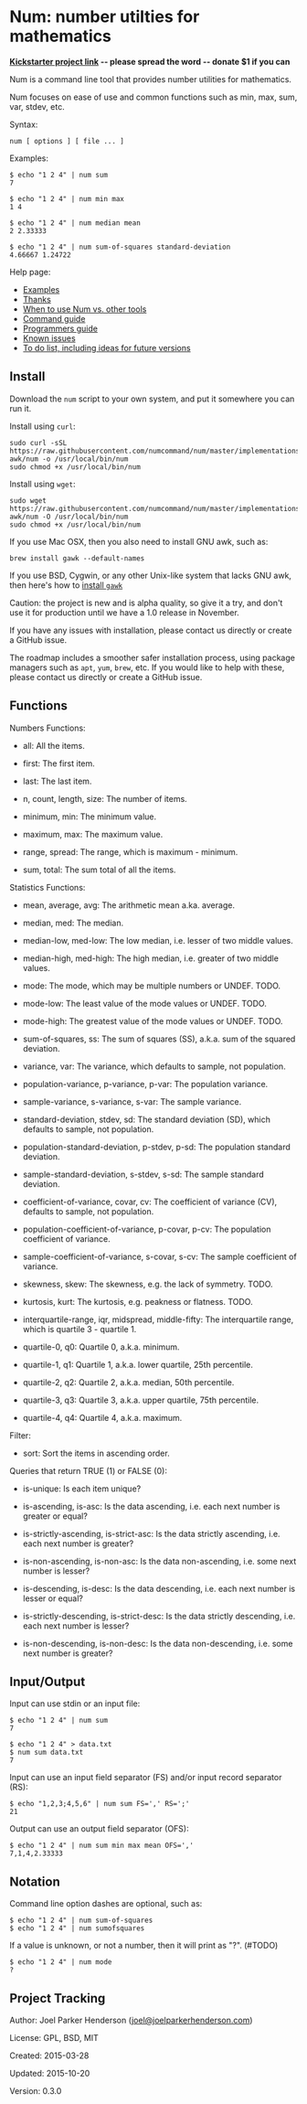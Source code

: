 # Num: number utilties for mathematics

<b>[Kickstarter project link](https://www.kickstarter.com/projects/joelparkerhenderson/num-number-utilities-for-mathematics) -- please spread the word -- donate $1 if you can</b>

Num is a command line tool that provides number utilities for mathematics.

Num focuses on ease of use and common functions such as min, max, sum, var, stdev, etc.

Syntax:

    num [ options ] [ file ... ]

Examples:

    $ echo "1 2 4" | num sum
    7

    $ echo "1 2 4" | num min max
    1 4

    $ echo "1 2 4" | num median mean
    2 2.33333

    $ echo "1 2 4" | num sum-of-squares standard-deviation
    4.66667 1.24722

Help page:

  * [Examples](doc/examples.md)
  * [Thanks](doc/thanks.md)
  * [When to use Num vs. other tools](doc/when-to-use-num-vs-other-tools.md)
  * [Command guide](doc/command-guide.md)
  * [Programmers guide](doc/programmers-guide.md)
  * [Known issues](doc/known-issues.md)
  * [To do list, including ideas for future versions](doc/todo.md)

## Install

Download the `num` script to your own system, and put it somewhere you can run it.

Install using `curl`:

    sudo curl -sSL https://raw.githubusercontent.com/numcommand/num/master/implementations/num-awk/num -o /usr/local/bin/num
    sudo chmod +x /usr/local/bin/num

Install using `wget`:

    sudo wget https://raw.githubusercontent.com/numcommand/num/master/implementations/num-awk/num -O /usr/local/bin/num
    sudo chmod +x /usr/local/bin/num

If you use Mac OSX, then you also need to install GNU awk, such as:

    brew install gawk --default-names

If you use BSD, Cygwin, or any other Unix-like system that lacks GNU awk,
then here's how to [install `gawk`](https://www.gnu.org/software/gawk/manual/html_node/Quick-Installation.html)

Caution: the project is new and is alpha quality, so give it a try, and don't use it for production until we have a 1.0 release in November.

If you have any issues with installation, please contact us directly or create a GitHub issue.

The roadmap includes a smoother safer installation process, using package managers such as `apt`, `yum`, `brew`, etc. If you would like to help with these, please contact us directly or create a GitHub issue.


## Functions

Numbers Functions:

  * all:
      All the items.

  * first:
      The first item.

  * last:
      The last item.

  * n, count, length, size:
      The number of items.

  * minimum, min:
      The minimum value.

  * maximum, max:
      The maximum value.

  * range, spread:
      The range, which is maximum - minimum.

  * sum, total:
      The sum total of all the items.

Statistics Functions:

  * mean, average, avg:
      The arithmetic mean a.ka. average.

  * median, med:
      The median.

  * median-low, med-low:
      The low median, i.e. lesser of two middle values.

  * median-high, med-high:
      The high median, i.e. greater of two middle values.

  * mode:
      The mode, which may be multiple numbers or UNDEF. TODO.

  * mode-low:
      The least value of the mode values or UNDEF. TODO.

  * mode-high:
      The greatest value of the mode values or UNDEF. TODO.

  * sum-of-squares, ss:
      The sum of squares (SS), a.k.a. sum of the squared deviation.

  * variance, var:
      The variance, which defaults to sample, not population.

  * population-variance, p-variance, p-var:
       The population variance.

  * sample-variance, s-variance, s-var:
      The sample variance.

  * standard-deviation, stdev, sd:
      The standard deviation (SD), which defaults to sample, not population.

  * population-standard-deviation, p-stdev, p-sd:
      The population standard deviation.

  * sample-standard-deviation, s-stdev, s-sd:
      The sample standard deviation.

  * coefficient-of-variance, covar, cv:
      The coefficient of variance (CV), defaults to sample, not population.

  * population-coefficient-of-variance, p-covar, p-cv:
      The population coefficient of variance.

  * sample-coefficient-of-variance, s-covar, s-cv:
      The sample coefficient of variance.

  * skewness, skew:
      The skewness, e.g. the lack of symmetry. TODO.

  * kurtosis, kurt:
      The kurtosis, e.g. peakness or flatness. TODO.

  * interquartile-range, iqr, midspread, middle-fifty:
       The interquartile range, which is quartile 3 - quartile 1.

  * quartile-0, q0:
      Quartile 0, a.k.a. minimum.

  * quartile-1, q1:
      Quartile 1, a.k.a. lower quartile, 25th percentile.

  * quartile-2, q2:
      Quartile 2, a.k.a. median, 50th percentile.

  * quartile-3, q3:
      Quartile 3, a.k.a. upper quartile, 75th percentile.

  * quartile-4, q4:
      Quartile 4, a.k.a. maximum.

Filter:

  * sort:
      Sort the items in ascending order.

Queries that return TRUE (1) or FALSE (0):

  * is-unique:
      Is each item unique?

  * is-ascending, is-asc:
      Is the data ascending, i.e. each next number is greater or equal?

  * is-strictly-ascending, is-strict-asc:
      Is the data strictly ascending, i.e. each next number is greater?

  * is-non-ascending, is-non-asc:
      Is the data non-ascending, i.e. some next number is lesser?

  * is-descending, is-desc:
     Is the data descending, i.e. each next number is lesser or equal?

  * is-strictly-descending, is-strict-desc:
      Is the data strictly descending, i.e. each next number is lesser?

  * is-non-descending, is-non-desc:
      Is the data non-descending, i.e. some next number is greater?


## Input/Output

Input can use stdin or an input file:

    $ echo "1 2 4" | num sum
    7

    $ echo "1 2 4" > data.txt
    $ num sum data.txt
    7

Input can use an input field separator (FS) and/or input record separator (RS):

    $ echo "1,2,3;4,5,6" | num sum FS=',' RS=';'
    21

Output can use an output field separator (OFS):

    $ echo "1 2 4" | num sum min max mean OFS=','
    7,1,4,2.33333


## Notation

Command line option dashes are optional, such as:

    $ echo "1 2 4" | num sum-of-squares
    $ echo "1 2 4" | num sumofsquares

If a value is unknown, or not a number, then it will print as "?". (#TODO)

    $ echo "1 2 4" | num mode
    ?


## Project Tracking

Author: Joel Parker Henderson (joel@joelparkerhenderson.com)

License: GPL, BSD, MIT

Created: 2015-03-28

Updated: 2015-10-20

Version: 0.3.0
